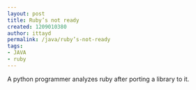 ```yaml
---
layout: post
title: Ruby’s not ready
created: 1209010380
author: ittayd
permalink: /java/ruby’s-not-ready
tags:
- JAVA
- ruby
---
```

<p><span class="thmr_call" id="thmr_42"><span class="thmr_call" id="thmr_6"><p>A python programmer analyzes ruby after porting a library to it.</p></span></span></p>
